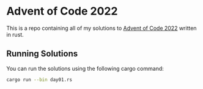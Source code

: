 # Advent of Code 2022

This is a repo containing all of my solutions to [Advent of Code 2022](https://adventofcode.code/2022) written in rust.

## Running Solutions

You can run the solutions using the following cargo command:

```bash
cargo run --bin day01.rs
```